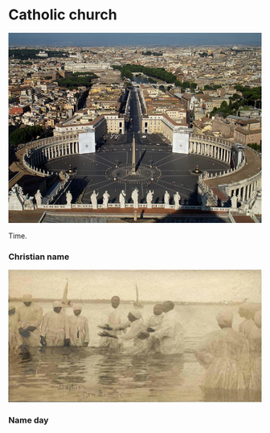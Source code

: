 # Catholic church

![800px-Piazza_San_Pietro](../Images/800px-Piazza_San_Pietro.jpg)

Time. 

### Christian name

![River baptism](../Images/River_baptism_in_New_Bern.jpg)

### Name day